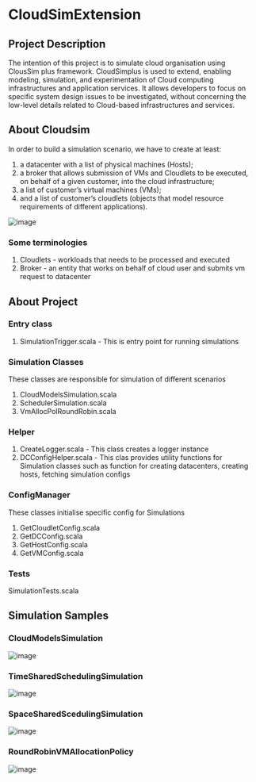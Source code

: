 # CloudSimExtension

## Project Description

The intention of this project is to simulate cloud organisation using ClousSim plus framework. CloudSimplus is used to extend, enabling modeling, simulation, and experimentation of Cloud computing infrastructures and application services. It allows developers to focus on specific system design issues to be investigated, without concerning the low-level details related to Cloud-based infrastructures and services.

## About Cloudsim

In order to build a simulation scenario, we have to create at least:

1. a datacenter with a list of physical machines (Hosts);
2. a broker that allows submission of VMs and Cloudlets to be executed, on behalf of a given customer, into the cloud infrastructure;
3. a list of customer’s virtual machines (VMs);
4. and a list of customer’s cloudlets (objects that model resource requirements of different applications).

![image](https://user-images.githubusercontent.com/26132783/204076140-97afa929-de40-4cc0-bd9a-23ae7f748f3c.png)


### Some terminologies

1. Cloudlets - workloads that needs to be processed and executed
2. Broker - an entity that works on behalf of cloud user and submits vm request to datacenter

## About Project

### Entry class
1. SimulationTrigger.scala - This is entry point for running simulations

### Simulation Classes
These classes are responsible for simulation of different scenarios
1. CloudModelsSimulation.scala
2. SchedulerSimulation.scala
3. VmAllocPolRoundRobin.scala

### Helper
1. CreateLogger.scala - This class creates a logger instance
2. DCConfigHelper.scala - This clas provides utility functions for Simulation classes such as function for creating datacenters, creating hosts, fetching simulation configs

### ConfigManager
These classes initialise specific config for Simulations
1. GetCloudletConfig.scala
2. GetDCConfig.scala
3. GetHostConfig.scala
4. GetVMConfig.scala

### Tests
SimulationTests.scala

## Simulation Samples

### CloudModelsSimulation

![image](https://user-images.githubusercontent.com/26132783/204076546-0a5aee37-30fb-443a-a42f-cfbc168f7c65.png)

### TimeSharedSchedulingSimulation

![image](https://user-images.githubusercontent.com/26132783/204076592-7fb9afb8-a04d-4131-b4b0-832774f0dd77.png)

### SpaceSharedScedulingSimulation

![image](https://user-images.githubusercontent.com/26132783/204076617-15a86166-af60-4128-b539-031b78ff9167.png)

### RoundRobinVMAllocationPolicy

![image](https://user-images.githubusercontent.com/26132783/204076642-60321302-5eab-46df-86c4-f0b1a9cbf83a.png)



